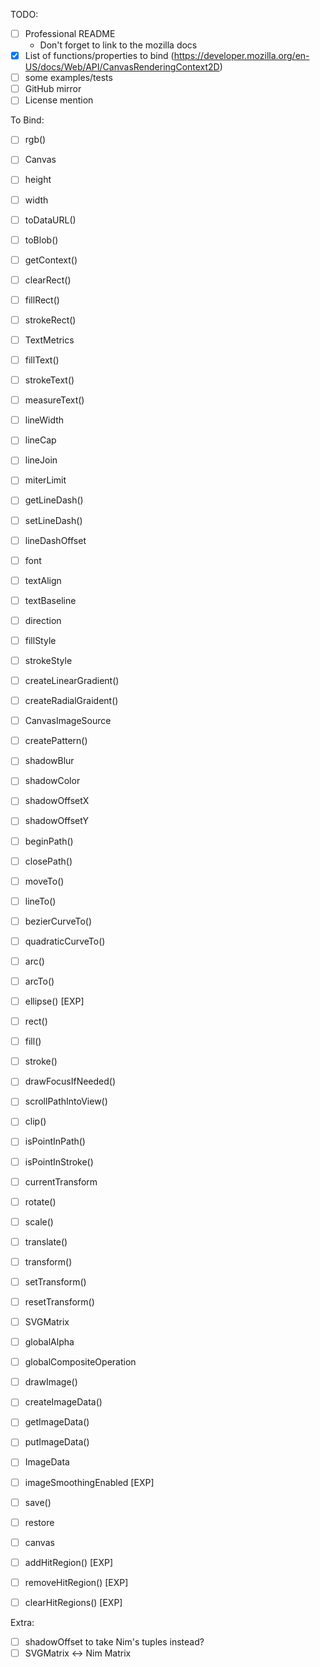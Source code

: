 TODO:
 - [ ] Professional README
   - Don't forget to link to the mozilla docs
 - [x] List of functions/properties to bind (https://developer.mozilla.org/en-US/docs/Web/API/CanvasRenderingContext2D)
 - [ ] some examples/tests
 - [ ] GitHub mirror
 - [ ] License mention

To Bind:
 - [ ] rgb()
 - [ ] Canvas
 - [ ] height
 - [ ] width 
 - [ ] toDataURL()
 - [ ] toBlob()
 - [ ] getContext()
 - [ ] clearRect()
 - [ ] fillRect()
 - [ ] strokeRect()
 - [ ] TextMetrics
 - [ ] fillText()
 - [ ] strokeText()
 - [ ] measureText()
 - [ ] lineWidth
 - [ ] lineCap
 - [ ] lineJoin
 - [ ] miterLimit
 - [ ] getLineDash()
 - [ ] setLineDash()
 - [ ] lineDashOffset
 - [ ] font
 - [ ] textAlign
 - [ ] textBaseline
 - [ ] direction
 - [ ] fillStyle
 - [ ] strokeStyle
 - [ ] createLinearGradient()
 - [ ] createRadialGraident()
 - [ ] CanvasImageSource
 - [ ] createPattern()
 - [ ] shadowBlur
 - [ ] shadowColor
 - [ ] shadowOffsetX
 - [ ] shadowOffsetY
 - [ ] beginPath()
 - [ ] closePath()
 - [ ] moveTo()
 - [ ] lineTo()
 - [ ] bezierCurveTo()
 - [ ] quadraticCurveTo()
 - [ ] arc()
 - [ ] arcTo()
 - [ ] ellipse()  [EXP]
 - [ ] rect()
 - [ ] fill()
 - [ ] stroke()
 - [ ] drawFocusIfNeeded()
 - [ ] scrollPathIntoView()
 - [ ] clip()
 - [ ] isPointInPath()
 - [ ] isPointInStroke()
 - [ ] currentTransform
 - [ ] rotate()
 - [ ] scale()
 - [ ] translate()
 - [ ] transform()
 - [ ] setTransform()
 - [ ] resetTransform()
 - [ ] SVGMatrix
 - [ ] globalAlpha
 - [ ] globalCompositeOperation
 - [ ] drawImage()
 - [ ] createImageData()
 - [ ] getImageData()
 - [ ] putImageData()
 - [ ] ImageData
 - [ ] imageSmoothingEnabled  [EXP]
 - [ ] save()
 - [ ] restore
 - [ ] canvas
 - [ ] addHitRegion()  [EXP]
 - [ ] removeHitRegion()  [EXP]
 - [ ] clearHitRegions()  [EXP]


Extra:
 - [ ] shadowOffset to take Nim's tuples instead?
 - [ ] SVGMatrix <-> Nim Matrix
